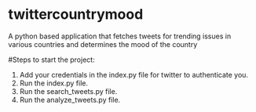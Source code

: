 # twittercountrymood
A python based application that fetches tweets for trending issues in various countries and determines the mood of the country

#Steps to start the project:
1. Add your credentials in the index.py file for twitter to authenticate you.
2. Run the index.py file.
3. Run the search_tweets.py file.
4. Run the analyze_tweets.py file.
